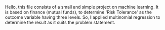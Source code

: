 Hello,
this file consists of a small and simple project on machine learning. It is based on finance (mutual funds), to determine 'Risk Tolerance'
as the outcome variable having three levels. So, I applied multinomial regression to determine the result as it suits the problem statement.
